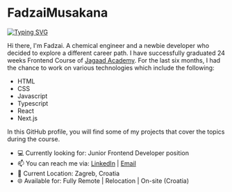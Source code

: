 # FadzaiMusakana
[![Typing SVG](https://readme-typing-svg.demolab.com?font=Fira+Code&weight=500&size=25&duration=2500&pause=6500&color=255FA9&vCenter=true&width=435&height=30&lines=Fadzai+-+Frontend+Developer+%F0%9F%91%8B)](https://git.io/typing-svg)

Hi there, I'm Fadzai. A chemical engineer and a newbie developer who decided to explore a different career path. I have successfully graduated 24 weeks Frontend Course of [Jagaad Academy](https://academy.jagaad.com/). For the last six months, I had the chance to work on various technologies which include the following:
* HTML
* CSS
* Javascript
* Typescript
* React
* Next.js

In this GitHub profile, you will find some of my projects that cover the topics during the course.
* 💻 Currently looking for: Junior Frontend Developer position
* 📫 You can reach me via: [LinkedIn](https://www.linkedin.com/in/fadzai-m-911b6111b/) | [Email](mailto:fmusakana961@gmail.com)
* 📍 Current Location: Zagreb, Croatia
* 🌐 Available for: Fully Remote | Relocation | On-site (Croatia)
